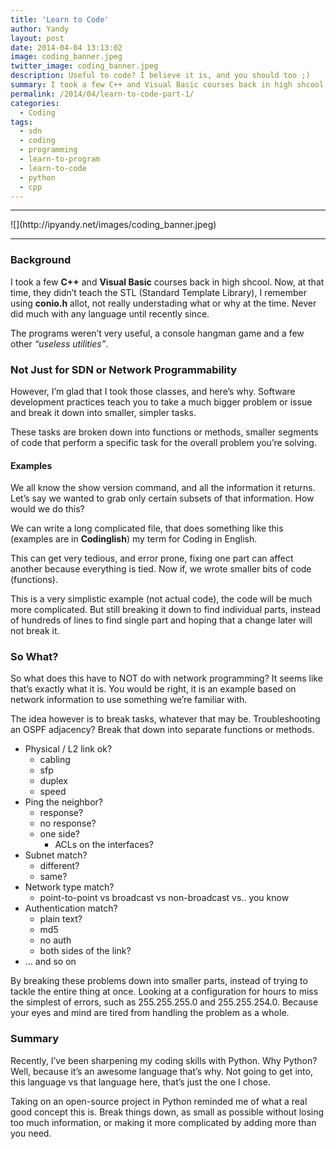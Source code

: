 ```yaml
---
title: 'Learn to Code'
author: Yandy
layout: post
date: 2014-04-04 13:13:02
image: coding_banner.jpeg
twitter_image: coding_banner.jpeg
description: Useful to code? I believe it is, and you should too ;)
summary: I took a few C++ and Visual Basic courses back in high shcool. Now, at that time, they didn’t teach the STL (Standard Template Library), I remember using conio.h allot, not really understading what or why at the time. Never did much with any language until recently since...
permalink: /2014/04/learn-to-code-part-1/
categories:
  - Coding
tags:
  - sdn
  - coding
  - programming
  - learn-to-program
  - learn-to-code
  - python
  - cpp
---
```

<hr>
![](http://ipyandy.net/images/coding_banner.jpeg)
<hr>

### Background

I took a few **C++** and **Visual Basic** courses back in high shcool. Now, at that time, they didn’t teach the STL (Standard Template Library), I remember using **conio.h** allot, not really understading what or why at the time. Never did much with any language until recently since.

The programs weren’t very useful, a console hangman game and a few other *“useless utilities”*.

### Not Just for SDN or Network Programmability

However, I’m glad that I took those classes, and here’s why. Software development practices teach you to take a much bigger problem or issue and break it down into smaller, simpler tasks.

These tasks are broken down into functions or methods, smaller segments of code that perform a specific task for the overall problem you’re solving.

#### Examples

We all know the show version command, and all the information it returns. Let’s say we wanted to grab only certain subsets of that information. How would we do this?

We can write a long complicated file, that does something like this (examples are in **Codinglish**) my term for Coding in English.

This can get very tedious, and error prone, fixing one part can affect another because everything is tied. Now if, we wrote smaller bits of code (functions).

This is a very simplistic example (not actual code), the code will be much more complicated. But still breaking it down to find individual parts, instead of hundreds of lines to find single part and hoping that a change later will not break it.

### So What?

So what does this have to NOT do with network programming? It seems like that’s exactly what it is. You would be right, it is an example based on network information to use something we’re familiar with.

The idea however is to break tasks, whatever that may be. Troubleshooting an OSPF adjacency? Break that down into separate functions or methods.

* Physical / L2 link ok?
	* cabling
	* sfp
	* duplex
	* speed
* Ping the neighbor?
	* response?
	* no response?
	* one side?
		* ACLs on the interfaces?
* Subnet match?
	* different?
	* same?
* Network type match?
	* point-to-point vs broadcast vs non-broadcast vs.. you know
* Authentication match?
	* plain text?
	* md5
	* no auth
	* both sides of the link?
* … and so on

By breaking these problems down into smaller parts, instead of trying to tackle the entire thing at once. Looking at a configuration for hours to miss the simplest of errors, such as 255.255.255.0 and 255.255.254.0. Because your eyes and mind are tired from handling the problem as a whole.

### Summary

Recently, I’ve been sharpening my coding skills with Python. Why Python? Well, because it’s an awesome language that’s why. Not going to get into, this language vs that language here, that’s just the one I chose.

Taking on an open-source project in Python reminded me of what a real good concept this is. Break things down, as small as possible without losing too much information, or making it more complicated by adding more than you need.
